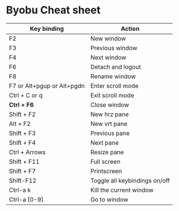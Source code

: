# Byobu Cheat sheet

|Key binding    |Action             |
|---------------|-------------------|
|F2             |New window         |
|F3             |Previous window    |
|F4             |Next window        |
|F6             |Detach and logout  |
|F8             |Rename window      |
|F7 or Alt+pgup or Alt+pgdn|Enter scroll mode  |
|Ctrl + C or q  |Exit scroll mode   |
|**Ctrl + F6**  |Close window       |
|Shift + F2     |New hrz pane       |
|Alt + F2       |New vrt pane       |
|Shift + F3     |Previous pane      |
|Shift + F4     |Next pane          |
|Ctrl + Arrows  |Resize pane        |
|Shift + F11    |Full screen        |
|Shift + F7     |Printscreen        |
|Shift-F12      |Toggle all keybindings on/off|
|Ctrl-a k       |Kill the current window|
|Ctrl-a [0-9]   |Go to window|
